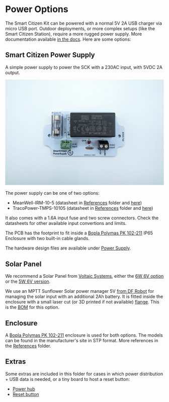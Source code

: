 Power Options
========================

The Smart Citizen Kit can be powered with a normal 5V 2A USB charger via micro USB port. Outdoor deployments, or more complex setups (like the Smart Citizen Station), require a more rugged power supply. More documentation available [in the docs](https://docs.smartcitizen.me/Components/boards/Power%20Supply/). Here are some options:

## Smart Citizen Power Supply

A simple power supply to power the SCK with a 230AC input, with 5VDC 2A output.

![](assets/powersupply.jpg)

The power supply can be one of two options:

- MeanWell-IRM-10-5 (datasheet in [References](References/) folder and [here](https://www.meanwell.com/Upload/PDF/IRM-10/IRM-10-SPEC.PDF))
- TracoPower-TMPS-10105 (datasheet in [References](References/) folder and [here](https://www.tracopower.com/products/tmps10.pdf))

It also comes with a 1.6A input fuse and two screw connectors. Check the datasheets for other available input convertions and limits.

The PCB has the footprint to fit inside a [Bopla Polymas PK 102-211](#Enclosure) IP65 Enclosure with two built-in cable glands.

The hardware design files are available under [Power Supply](PowerSupply/).

## Solar Panel

We recommend a Solar Panel from [Voltaic Systems](https://voltaicsystems.com/), either the [6W 6V option](https://voltaicsystems.com/6-watt-panel/) or the [5W 6V version](https://voltaicsystems.com/__socialshop/5-watt-panel-etfe/).

We use an MPTT Sunflower Solar power manager 5V [from DF Robot](https://wiki.dfrobot.com/Solar_Power_Manager_5V_SKU__DFR0559) for managing the solar input with an additional 2Ah battery. It is fitted inside the enclosure with a small laser cut (or 3D printed if not available) [flange](Solar/FLANGE3mm.stl). This is the [BOM](Solar/SCK_OUTDOOR_PV_BOM.csv) for this option.

## Enclosure

A [Bopla Polymas PK 102-211](https://www.bopla.de/en/enclosure-technology/product/euromas-polymas/euromas-polymas-enclosures/pk-102-211.html) enclosure is used for both options. The models can be found in the manufacturer's site in STP format. More references in the [References](References/) folder.

## Extras

Some extras are included in this folder for cases in which power distribution + USB data is needed, or a tiny board to host a reset button:

- [Power hub](Power%20hub/)
- [Reset button](Reset%20button)